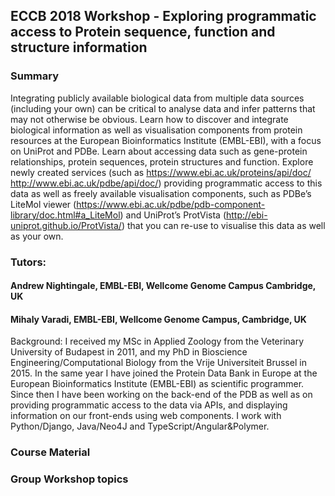 ## ECCB 2018 Workshop - Exploring programmatic access to Protein sequence, function and structure information

### Summary

Integrating publicly available biological data from multiple data sources (including your own) can be critical to analyse data and infer patterns that may not otherwise be obvious. Learn how to discover and integrate biological information as well as visualisation components from protein resources at the European Bioinformatics Institute (EMBL-EBI), with a focus on UniProt and PDBe. Learn about accessing data such as gene-protein relationships, protein sequences, protein structures and function. Explore newly created services (such as https://www.ebi.ac.uk/proteins/api/doc/ http://www.ebi.ac.uk/pdbe/api/doc/) providing programmatic access to this data as well as freely available visualisation components, such as PDBe’s LiteMol viewer (https://www.ebi.ac.uk/pdbe/pdb-component-library/doc.html#a_LiteMol) and UniProt’s ProtVista (http://ebi-uniprot.github.io/ProtVista/) that you can re-use to visualise this data as well as your own.


### Tutors:
#### Andrew Nightingale, EMBL-EBI, Wellcome Genome Campus Cambridge, UK

#### Mihaly Varadi, EMBL-EBI, Wellcome Genome Campus, Cambridge, UK
Background: I received my MSc in Applied Zoology from the Veterinary University of Budapest in 2011, and my PhD in Bioscience Engineering/Computational Biology from the Vrije Universiteit Brussel in 2015. In the same year I have joined the Protein Data Bank in Europe at the European Bioinformatics Institute (EMBL-EBI) as scientific programmer. Since then I have been working on the back-end of the PDB as well as on providing programmatic access to the data via APIs, and displaying information on our front-ends using web components. I work with Python/Django, Java/Neo4J and TypeScript/Angular&Polymer.

### Course Material


### Group Workshop topics
